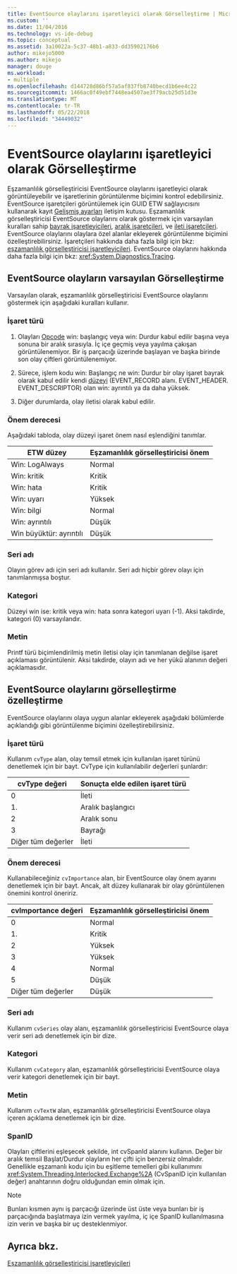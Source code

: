 ```yaml
---
title: EventSource olaylarını işaretleyici olarak Görselleştirme | Microsoft Docs
ms.custom: ''
ms.date: 11/04/2016
ms.technology: vs-ide-debug
ms.topic: conceptual
ms.assetid: 3a10022a-5c37-48b1-a833-dd35902176b6
author: mikejo5000
ms.author: mikejo
manager: douge
ms.workload:
- multiple
ms.openlocfilehash: d144728d86bf57a5af837fb8740becd1b6ee4c22
ms.sourcegitcommit: 1466ac0f49ebf7448ea4507ae3f79acb25d51d3e
ms.translationtype: MT
ms.contentlocale: tr-TR
ms.lasthandoff: 05/22/2018
ms.locfileid: "34449032"
---
```

# <a name="visualize-eventsource-events-as-markers"></a>EventSource olaylarını işaretleyici olarak Görselleştirme
Eşzamanlılık görselleştiricisi EventSource olaylarını işaretleyici olarak görüntüleyebilir ve işaretlerinin görüntülenme biçimini kontrol edebilirsiniz. EventSource işaretçileri görüntülemek için GUID ETW sağlayıcısını kullanarak kayıt [Gelişmiş ayarları](../profiling/advanced-settings-dialog-box-concurrency-visualizer.md) iletişim kutusu. Eşzamanlılık görselleştiricisi EventSource olaylarını olarak göstermek için varsayılan kuralları sahip [bayrak işaretleyicileri](../profiling/flag-markers.md), [aralık işaretçileri](../profiling/span-markers.md), ve [ileti işaretçileri](../profiling/message-markers.md). EventSource olaylarını olaylara özel alanlar ekleyerek görüntülenme biçimini özelleştirebilirsiniz. İşaretçileri hakkında daha fazla bilgi için bkz: [eşzamanlılık görselleştiricisi işaretleyicileri](../profiling/concurrency-visualizer-markers.md). EventSource olaylarını hakkında daha fazla bilgi için bkz: <xref:System.Diagnostics.Tracing>.  
  
## <a name="default-visualization-of-eventsource-events"></a>EventSource olayların varsayılan Görselleştirme  
 Varsayılan olarak, eşzamanlılık görselleştiricisi EventSource olaylarını göstermek için aşağıdaki kuralları kullanır.  
  
### <a name="marker-type"></a>İşaret türü  
  
1.  Olayları [Opcode](http://msdn.microsoft.com/en-us/d97953df-669b-4c55-b1a8-925022b339b7) win: başlangıç veya win: Durdur kabul edilir başına veya sonuna bir aralık sırasıyla.  İç içe geçmiş veya yayılma çakışan görüntülenemiyor. Bir iş parçacığı üzerinde başlayan ve başka birinde son olay çiftleri görüntülenemiyor.  
  
2.  Sürece, işlem kodu win: Başlangıç ne win: Durdur bir olay işaret bayrak olarak kabul edilir kendi [düzeyi](http://msdn.microsoft.com/en-us/dfa4e0a9-4d89-4f50-aef9-1dae0dc11726) (EVENT_RECORD alanı. EVENT_HEADER. EVENT_DESCRIPTOR) olan win: ayrıntılı ya da daha yüksek.  
  
3.  Diğer durumlarda, olay iletisi olarak kabul edilir.  
  
### <a name="importance"></a>Önem derecesi  
 Aşağıdaki tabloda, olay düzeyi işaret önem nasıl eşlendiğini tanımlar.  
  
|ETW düzey|Eşzamanlılık görselleştiricisi önem|  
|---------------|---------------------------------------|  
|Win: LogAlways|Normal|  
|Win: kritik|Kritik|  
|Win: hata|Kritik|  
|Win: uyarı|Yüksek|  
|Win: bilgi|Normal|  
|Win: ayrıntılı|Düşük|  
|Win büyüktür: ayrıntılı|Düşük|  
  
### <a name="series-name"></a>Seri adı  
 Olayın görev adı için seri adı kullanılır. Seri adı hiçbir görev olayı için tanımlanmışsa boştur.  
  
### <a name="category"></a>Kategori  
 Düzeyi win ise: kritik veya win: hata sonra kategori uyarı (-1). Aksi takdirde, kategori (0) varsayılandır.  
  
### <a name="text"></a>Metin  
 Printf türü biçimlendirilmiş metin iletisi olay için tanımlanan değilse işaret açıklaması görüntülenir. Aksi takdirde, olayın adı ve her yükü alanının değeri açıklamasıdır.  
  
## <a name="customize-visualization-of-eventsource-events"></a>EventSource olaylarını görselleştirme özelleştirme  
 EventSource olaylarını olaya uygun alanlar ekleyerek aşağıdaki bölümlerde açıklandığı gibi görüntülenme biçimini özelleştirebilirsiniz.  
  
### <a name="marker-type"></a>İşaret türü  
 Kullanım `cvType` alan, olay temsil etmek için kullanılan işaret türünü denetlemek için bir bayt. CvType için kullanılabilir değerleri şunlardır:  
  
|cvType değeri|Sonuçta elde edilen işaret türü|  
|------------------|---------------------------|  
|0|İleti|  
|1.|Aralık başlangıcı|  
|2|Aralık sonu|  
|3|Bayrağı|  
|Diğer tüm değerler|İleti|  
  
### <a name="importance"></a>Önem derecesi  
 Kullanabileceğiniz `cvImportance` alan, bir EventSource olay önem ayarını denetlemek için bir bayt. Ancak, alt düzey kullanarak bir olay görüntülenen önemini kontrol öneririz.  
  
|cvImportance değeri|Eşzamanlılık görselleştiricisi önem|  
|------------------------|---------------------------------------|  
|0|Normal|  
|1.|Kritik|  
|2|Yüksek|  
|3|Yüksek|  
|4|Normal|  
|5|Düşük|  
|Diğer tüm değerler|Düşük|  
  
### <a name="series-name"></a>Seri adı  
 Kullanım `cvSeries` olay alanı, eşzamanlılık görselleştiricisi EventSource olaya verir seri adı denetlemek için bir dize.  
  
### <a name="category"></a>Kategori  
 Kullanım `cvCategory` alan, eşzamanlılık görselleştiricisi EventSource olaya verir kategori denetlemek için bir bayt.  
  
### <a name="text"></a>Metin  
 Kullanım `cvTextW` alan, eşzamanlılık görselleştiricisi EventSource olaya içeren açıklama denetlemek için bir dize.  
  
### <a name="spanid"></a>SpanID  
 Olayları çiftlerini eşleşecek şekilde, int cvSpanId alanını kullanın. Değer bir aralık temsil Başlat/Durdur olayların her çifti için benzersiz olmalıdır. Genellikle eşzamanlı kodu için bu eşitleme temelleri gibi kullanımını <xref:System.Threading.Interlocked.Exchange%2A> (CvSpanID için kullanılan değer) anahtarının doğru olduğundan emin olmak için.  
  
> [!NOTE]
>  Bunları kısmen aynı iş parçacığı üzerinde üst üste veya bunları bir iş parçacığında başlatmaya izin vermek yayılma, iç içe SpanID kullanılmasına izin verin ve başka bir uç desteklenmiyor.  
  
## <a name="see-also"></a>Ayrıca bkz.  
 [Eşzamanlılık görselleştiricisi işaretleyicileri](../profiling/concurrency-visualizer-markers.md)